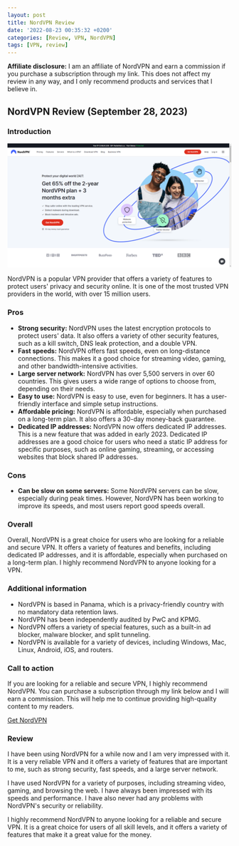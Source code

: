 ```yaml
---
layout: post
title: NordVPN Review
date: '2022-08-23 00:35:32 +0200'
categories: [Review, VPN, NordVPN]
tags: [VPN, review]
---
```



**Affiliate disclosure:** I am an affiliate of NordVPN and earn a commission if you purchase a subscription through my link. This does not affect my review in any way, and I only recommend products and services that I believe in.

## NordVPN Review (September 28, 2023)

### Introduction

![Screenshot of NordVPN homepage](/assets/NordVPN/nordvpn-hp.png)

NordVPN is a popular VPN provider that offers a variety of features to protect users' privacy and security online. It is one of the most trusted VPN providers in the world, with over 15 million users.

### Pros

* **Strong security:** NordVPN uses the latest encryption protocols to protect users' data. It also offers a variety of other security features, such as a kill switch, DNS leak protection, and a double VPN.
* **Fast speeds:** NordVPN offers fast speeds, even on long-distance connections. This makes it a good choice for streaming video, gaming, and other bandwidth-intensive activities.
* **Large server network:** NordVPN has over 5,500 servers in over 60 countries. This gives users a wide range of options to choose from, depending on their needs.
* **Easy to use:** NordVPN is easy to use, even for beginners. It has a user-friendly interface and simple setup instructions.
* **Affordable pricing:** NordVPN is affordable, especially when purchased on a long-term plan. It also offers a 30-day money-back guarantee.
* **Dedicated IP addresses:** NordVPN now offers dedicated IP addresses. This is a new feature that was added in early 2023. Dedicated IP addresses are a good choice for users who need a static IP address for specific purposes, such as online gaming, streaming, or accessing websites that block shared IP addresses.


### Cons

* **Can be slow on some servers:** Some NordVPN servers can be slow, especially during peak times. However, NordVPN has been working to improve its speeds, and most users report good speeds overall.

### Overall

Overall, NordVPN is a great choice for users who are looking for a reliable and secure VPN. It offers a variety of features and benefits, including dedicated IP addresses, and it is affordable, especially when purchased on a long-term plan. I highly recommend NordVPN to anyone looking for a VPN.

### Additional information

* NordVPN is based in Panama, which is a privacy-friendly country with no mandatory data retention laws.
* NordVPN has been independently audited by PwC and KPMG.
* NordVPN offers a variety of special features, such as a built-in ad blocker, malware blocker, and split tunneling.
* NordVPN is available for a variety of devices, including Windows, Mac, Linux, Android, iOS, and routers.

### Call to action

If you are looking for a reliable and secure VPN, I highly recommend NordVPN. You can purchase a subscription through my link below and I will earn a commission. This will help me to continue providing high-quality content to my readers.

[Get NordVPN](https://go.nordvpn.net/aff_c?offer_id=15&aff_id=93056&url_id=902)

### Review

I have been using NordVPN for a while now and I am very impressed with it. It is a very reliable VPN and it offers a variety of features that are important to me, such as strong security, fast speeds, and a large server network.

I have used NordVPN for a variety of purposes, including streaming video, gaming, and browsing the web. I have always been impressed with its speeds and performance. I have also never had any problems with NordVPN's security or reliability.

I highly recommend NordVPN to anyone looking for a reliable and secure VPN. It is a great choice for users of all skill levels, and it offers a variety of features that make it a great value for the money.
